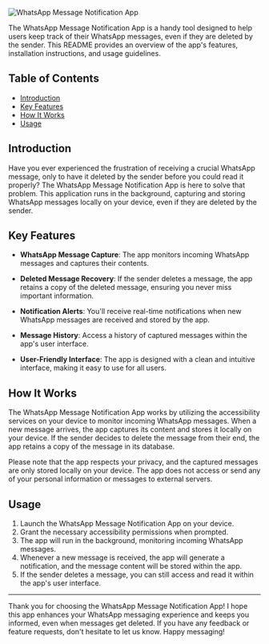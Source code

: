 

![WhatsApp Message Notification App](app_icon.png)

The WhatsApp Message Notification App is a handy tool designed to help users keep track of their WhatsApp messages, even if they are deleted by the sender. This README provides an overview of the app's features, installation instructions, and usage guidelines.

## Table of Contents
- [Introduction](#introduction)
- [Key Features](#key-features)
- [How It Works](#how-it-works)
- [Usage](#usage)


## Introduction

Have you ever experienced the frustration of receiving a crucial WhatsApp message, only to have it deleted by the sender before you could read it properly? The WhatsApp Message Notification App is here to solve that problem. This application runs in the background, capturing and storing WhatsApp messages locally on your device, even if they are deleted by the sender.

## Key Features

- **WhatsApp Message Capture**: The app monitors incoming WhatsApp messages and captures their contents.

- **Deleted Message Recovery**: If the sender deletes a message, the app retains a copy of the deleted message, ensuring you never miss important information.

- **Notification Alerts**: You'll receive real-time notifications when new WhatsApp messages are received and stored by the app.

- **Message History**: Access a history of captured messages within the app's user interface.

- **User-Friendly Interface**: The app is designed with a clean and intuitive interface, making it easy to use for all users.



## How It Works

The WhatsApp Message Notification App works by utilizing the accessibility services on your device to monitor incoming WhatsApp messages. When a new message arrives, the app captures its content and stores it locally on your device. If the sender decides to delete the message from their end, the app retains a copy of the message in its database.

Please note that the app respects your privacy, and the captured messages are only stored locally on your device. The app does not access or send any of your personal information or messages to external servers.

## Usage

1. Launch the WhatsApp Message Notification App on your device.
2. Grant the necessary accessibility permissions when prompted.
3. The app will run in the background, monitoring incoming WhatsApp messages.
4. Whenever a new message is received, the app will generate a notification, and the message content will be stored within the app.
5. If the sender deletes a message, you can still access and read it within the app's user interface.

-----------------------------------

Thank you for choosing the WhatsApp Message Notification App! I hope this app enhances your WhatsApp messaging experience and keeps you informed, even when messages get deleted. If you have any feedback or feature requests, don't hesitate to let us know. Happy messaging!
